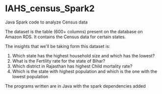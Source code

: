 # IAHS_census_Spark2
Java Spark code to analyze Census data

The dataset is the table (600+ columns) present on the database on Amazon RDS.
It contains the Census data for certain states.

The insights that we'll be taking form this dataset is:

1. Which state has the highest household size and which has the lowest?
2. What is the Fertility rate for the state of Bihar?
3. Which district in Rajasthan has highest Child mortality rate?
4. Which is the state with highest population and which is the one with the lowest population

The programs written are in Java with the spark dependencies added
